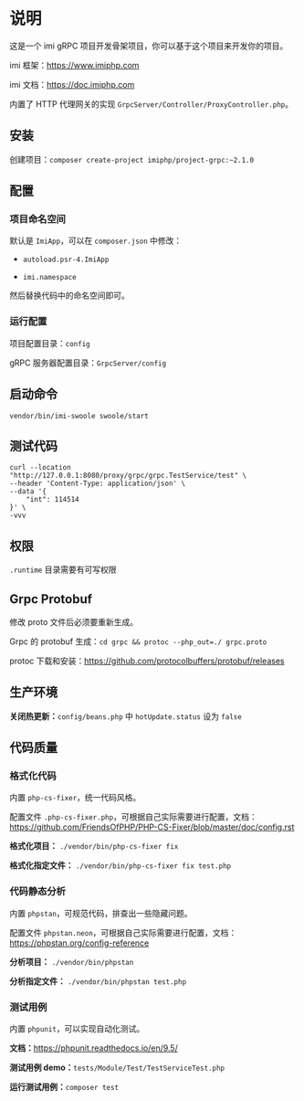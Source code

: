 # 说明

这是一个 imi gRPC 项目开发骨架项目，你可以基于这个项目来开发你的项目。

imi 框架：<https://www.imiphp.com>

imi 文档：<https://doc.imiphp.com>

内置了 HTTP 代理网关的实现 `GrpcServer/Controller/ProxyController.php`。

## 安装

创建项目：`composer create-project imiphp/project-grpc:~2.1.0`

## 配置

### 项目命名空间

默认是 `ImiApp`，可以在 `composer.json` 中修改：

* `autoload.psr-4.ImiApp`

* `imi.namespace`

然后替换代码中的命名空间即可。

### 运行配置

项目配置目录：`config`

gRPC 服务器配置目录：`GrpcServer/config`

## 启动命令

`vendor/bin/imi-swoole swoole/start`

## 测试代码

```shell
curl --location "http://127.0.0.1:8080/proxy/grpc/grpc.TestService/test" \
--header 'Content-Type: application/json' \
--data '{
    "int": 114514
}' \
-vvv
```

## 权限

`.runtime` 目录需要有可写权限

## Grpc Protobuf

修改 proto 文件后必须要重新生成。

Grpc 的 protobuf 生成：`cd grpc && protoc --php_out=./ grpc.proto`

protoc 下载和安装：<https://github.com/protocolbuffers/protobuf/releases>

## 生产环境

**关闭热更新：**`config/beans.php` 中 `hotUpdate.status` 设为 `false`

## 代码质量

### 格式化代码

内置 `php-cs-fixer`，统一代码风格。

配置文件 `.php-cs-fixer.php`，可根据自己实际需要进行配置，文档：<https://github.com/FriendsOfPHP/PHP-CS-Fixer/blob/master/doc/config.rst>

**格式化项目：** `./vendor/bin/php-cs-fixer fix`

**格式化指定文件：** `./vendor/bin/php-cs-fixer fix test.php`

### 代码静态分析

内置 `phpstan`，可规范代码，排查出一些隐藏问题。

配置文件 `phpstan.neon`，可根据自己实际需要进行配置，文档：<https://phpstan.org/config-reference>

**分析项目：** `./vendor/bin/phpstan`

**分析指定文件：** `./vendor/bin/phpstan test.php`

### 测试用例

内置 `phpunit`，可以实现自动化测试。

**文档：**<https://phpunit.readthedocs.io/en/9.5/>

**测试用例 demo：**`tests/Module/Test/TestServiceTest.php`

**运行测试用例：**`composer test`
